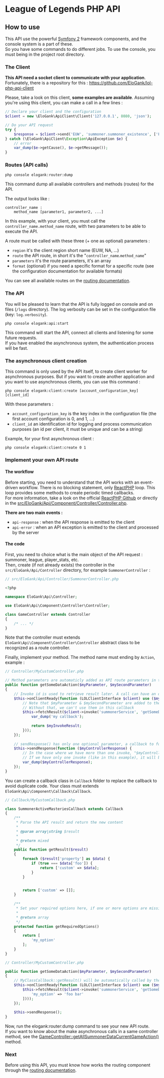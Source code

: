 League of Legends PHP API
=========================

## How to use

This API use the powerful [Symfony 2](http://symfony.com/) framework components, and the console system is a part of these.  
So you have some commands to do different jobs. To use the console, you must being in the project root directory.

### The Client

**This API need a socket client to communicate with your application**. Fortunately, there is a repository for this : https://github.com/EloGank/lol-php-api-client

Please, take a look on this client, **some examples are available**.
Assuming you're using this client, you can make a call in a few lines :

``` php
// Declare your client and the configuration
$client = new \EloGank\ApiClient\Client('127.0.0.1', 8080, 'json');

// Do your API request
try {
    $response = $client->send('EUW', 'summoner.summoner_existence', ['Foobar']);
} catch (\EloGank\ApiClient\Exception\ApiException $e) {
    // error
    var_dump($e->getCause(), $e->getMessage());
}
```

### Routes (API calls)

    php console elogank:router:dump
    
This command dump all available controllers and methods (routes) for the API.

The output looks like :

    controller_name :
        method_name [parameter1, parameter2, ...]
        
In this example, with your client, you must call the `controller_name.method_name` route, with two parameters to be able to execute the API.

A route must be called with these three (+ one as optional) parameters :

* `region` it's the client region short name (EUW, NA, ...)
* `route` the API route, in short it's the "`controller_name`.`method_name`"
* `parameters` it's the route parameters, it's an array
* `format` (optional) if you need a specific format for a specific route (see the configuration documentation for available formats)

You can see all available routes on the [routing documentation](./routing.md).

### The API

You will be pleased to learn that the API is fully logged on console and on files (`/logs` directory). The log verbosity can be set in the configuration file (key: `log.verbosity`).

    php console elogank:api:start

This command will start the API, connect all clients and listening for some future requests.  
If you have enabled the asynchronous system, the authentication process will be fast.

### The asynchronous client creation

This command is only used by the API itself, to create client worker for asynchronous purposes. But if you want to create another application and you want to use asynchronous clients, you can use this command :

    php console elogank:client:create [account_configuration_key] [client_id]
    
With these parameters :
* `account_configuration_key` is the key index in the configuration file (the first account configuration is 0, and 1, ...)
* `client_id` an identification id for logging and process communication purposes (an id per client, it must be unique and can be a string)

Example, for your first asynchronous client :

    php console elogank:client:create 0 1
    
### Implement your own API route

#### The workflow

Before starting, you need to understand that the API works with an event-driven workflow. There is no blocking statement, only [ReactPHP](https://github.com/reactphp/react) loop. This loop provides some methods to create periodic timed callbacks.  
For more information, take a look on the official [ReactPHP Github](https://github.com/reactphp/react) or directly in the [src/EloGank/Api/Component/Controller/Controller.php](../src/EloGank/Api/Component/Controller/Controller.php).

**There are two main events :**

* `api-response` : when the API response is emitted to the client
* `api-error` : when an API exception is emitted to the client and processed by the server

#### The code

First, you need to choice what is the main object of the API request : summoner, league, player_stats, etc.  
Then, create (if not already exists) the controller in the `src/EloGank/Api/Controller` directory, for example `SummonerController` :

``` php
// src/EloGank/Api/Controller/SummonerController.php

<?php

namespace EloGank\Api\Controller;

use EloGank\Api\Component\Controller\Controller;

class GameController extends Controller
{
    /* ... */
}
```

Note that the controller must extends `EloGank\Api\Component\Controller\Controller` abstract class to be recognized as a route controller.

Finally, implement your method. The method name must ending by `Action`, example :

``` php
// Controller/MyCustomController.php

// Method parameters are automaticly added as API route parameters in the "elogank:router:dump" command
public function getSomeDataAction($myParameter, $mySecondParameter)
{
    // Invoke id is used to retrieve result later. A call can have an optional callback to format/process the result
    $this->onClientReady(function (LOLClientInterface $client) use ($myParameter, $mySecondParameter) {
        // Note that $myParameter & $mySecondParameter are added to the "use" statement above
        // Without that, we can't use them in this callback
        $this->fetchResult($client->invoke('summonerService', 'getSomeData', [$myParameter, $mySecondParameter], function ($result) {
            var_dump('my callback');
            
            return $myInvokeResult;
        }));
    });
    
    // sendResponse() has only one optional parameter, a callback to format the response
    $this->sendResponse(function ($myControllerResponse) {
        // In the case where we have more than one invoke, "$myControllerResponse" will be an indexed array of invoke results.
        // If we have only one invoke (like in this example), it will be the invoke result (an associative array of data)
        var_dump($myControllerResponse);
    });
}
```

You can create a callback class in `Callback` folder to replace the callback to avoid duplicate code. Your class must extends `EloGank\Api\Component\Callback\Callback`.

``` php
// Callback/MyCustomCallback.php

class SummonerActiveMasteriesCallback extends Callback
{
    /**
     * Parse the API result and return the new content
     *
     * @param array|string $result
     *
     * @return mixed
     */
    public function getResult($result)
    {
        foreach ($result['property'] as $data) {
            if (true === $data['foo']) {
                return ['custom' => $data];
            }
        }


        return ['custom' => []];
    }
    
    /**
     * Set your required options here, if one or more options are missing, an exception will be thrown
     *
     * @return array
     */
    protected function getRequiredOptions()
    {
        return [
            'my_option'
        ];
    }
}
```


``` php
// Controller/MyCustomController.php

public function getSomeDataAction($myParameter, $mySecondParameter)
{
    // MyClassCallback::getResult() will be automatically called by the Controller class
    $this->onClientReady(function (LOLClientInterface $client) use ($myParameter) {
        $this->fetchResult($client->invoke('summonerService', 'getSomeData', [$myParameter], new MyClassCallback([
            'my_option' => 'foo bar'
        ])));
    });
    
    $this->sendResponse();
}
```


Now, run the elogank:router:dump command to see your new API route.  
If you want to know about the make asynchronous calls in a same controller method, see the [GameController::getAllSummonerDataCurrentGameAction()](../src/EloGank/Api/Controller/GameController.php) method.

### Next

Before using this API, you must know how works the routing component through the [routing documentation](./routing.md).
